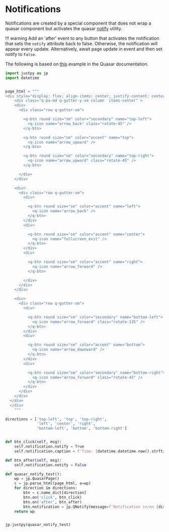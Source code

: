 # Notifications

Notifications are created by a special component that does not wrap a quasar component but activates the quasar [notify](https://quasar.dev/quasar-plugins/notify) utility.

!!! warning
    Add an 'after' event to any button that activates the notification that sets the `notify` attribute back to false. Otherwise, the notification will appear every update. Alternatively, await page update in event and then set notify to `False`.

The following is based on [this](https://quasar.dev/quasar-plugins/notify#positioning) example in the Quasar documentation.

```python
import justpy as jp
import datetime


page_html = """
<div style="display: flex; align-items: center; justify-content: center; height: 100vh">
    <div class="q-pa-md q-gutter-y-sm column  items-center" >
    <div>
      <div class="row q-gutter-sm">

        <q-btn round size="sm" color="secondary" name="top-left">
          <q-icon name="arrow_back" class="rotate-45" />
        </q-btn>

        <q-btn round size="sm" color="accent" name="top">
          <q-icon name="arrow_upward" />
        </q-btn>

        <q-btn round size="sm" color="secondary" name="top-right">
          <q-icon name="arrow_upward" class="rotate-45" />
        </q-btn>

      </div>
    </div>

    <div>
      <div class="row q-gutter-sm">
        <div>

          <q-btn round size="sm" color="accent" name="left">
            <q-icon name="arrow_back" />
          </q-btn>
        </div>
        <div>

          <q-btn round size="sm" color="accent" name="center">
            <q-icon name="fullscreen_exit" />
          </q-btn>
        </div>
        <div>

          <q-btn round size="sm" color="accent" name="right">
            <q-icon name="arrow_forward" />
          </q-btn>

        </div>
      </div>
    </div>

    <div>
      <div class="row q-gutter-sm">
        <div>

          <q-btn round size="sm" color="secondary" name="bottom-left">
            <q-icon name="arrow_forward" class="rotate-135" />
          </q-btn>
        </div>
        <div>

          <q-btn round size="sm" color="accent" name="bottom">
            <q-icon name="arrow_downward" />
          </q-btn>
        </div>
        <div>

          <q-btn round size="sm" color="secondary" name="bottom-right">
            <q-icon name="arrow_forward" class="rotate-45" />
          </q-btn>
        </div>
      </div>
    </div>
  </div>
  </div>
    """

directions = ['top-left', 'top', 'top-right',
              'left', 'center', 'right',
              'bottom-left', 'bottom', 'bottom-right']


def btn_click(self, msg):
    self.notification.notify = True
    self.notification.caption = f'Time: {datetime.datetime.now().strftime("%H:%M:%S, %Y-%m-%d")}'

def btn_after(self, msg):
    self.notification.notify = False

def quasar_notify_test():
    wp = jp.QuasarPage()
    c = jp.parse_html(page_html, a=wp)
    for direction in directions:
        btn = c.name_dict[direction]
        btn.on('click', btn_click)
        btn.on('after', btn_after)
        btn.notification = jp.QNotify(message=f'Notification in/on {direction}', a=wp, position=direction, closeBtn='Close')
    return wp


jp.justpy(quasar_notify_test)

```
